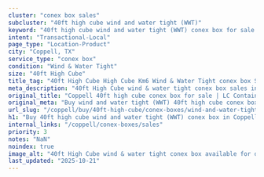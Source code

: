 ```yaml
---
cluster: "conex box sales"
subcluster: "40ft high cube wind and water tight (WWT)"
keyword: "40ft high cube wind and water tight (WWT) conex box for sale Coppell, TX"
intent: "Transactional-Local"
page_type: "Location-Product"
city: "Coppell, TX"
service_type: "conex box"
condition: "Wind & Water Tight"
size: "40ft High Cube"
title_tag: "40ft High Cube High Cube Km6 Wind & Water Tight conex box Sales in Coppell | LC Container"
meta_description: "40ft High Cube wind & water tight conex box sales in Coppell. High cube containers with extra height. Fast delivery, competitive pricing. Serving conex boxes area. Quote ID: S1F. Call (214) 524-4168 for your free quote today."
original_title: "Coppell 40ft high cube conex box for sale | LC Container"
original_meta: "Buy wind and water tight (WWT) 40ft high cube conex box sale with local delivery in Coppell, TX. LC Container — local Since 2003. Request a fast quote today."
url_slug: "/coppell/buy/40ft-high-cube/conex-boxes/wind-and-water-tight-wwt"
h1: "Buy 40ft high cube wind and water tight (WWT) conex box in Coppell"
internal_links: "/coppell/conex-boxes/sales"
priority: 3
notes: "NaN"
noindex: true
image_alt: "40ft High Cube wind & water tight conex box available for delivery in Coppell"
last_updated: "2025-10-21"
---
```


<!-- TODO: Add unique city/inventory copy, images, and internal links here. -->
